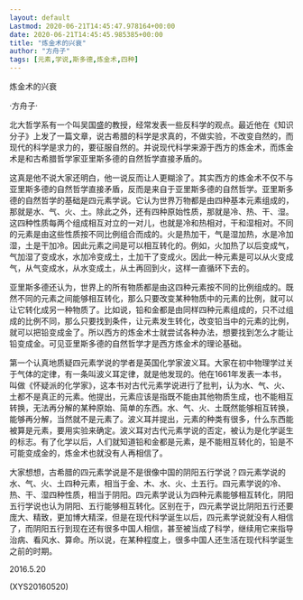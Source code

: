 ```yaml
---
layout: default
Lastmod: 2020-06-21T14:45:47.978164+00:00
date: 2020-06-21T14:45:45.985385+00:00
title: "炼金术的兴衰"
author: "方舟子"
tags: [元素,学说,斯多德,炼金术,四种]
---
```


炼金术的兴衰

·方舟子·

北大哲学系有一个叫吴国盛的教授，经常发表一些反科学的观点。最近他在《知识分子》上发了一篇文章，说古希腊的科学是求真的，不做实验，不改变自然的，而现代的科学是求力的，要征服自然的。并说现代科学来源于西方的炼金术，而炼金术是和古希腊哲学家亚里斯多德的自然哲学直接矛盾的。

这真是他不说大家还明白，他一说反而让人更糊涂了。其实西方的炼金术不仅不与亚里斯多德的自然哲学直接矛盾，反而是来自于亚里斯多德的自然哲学。亚里斯多德的自然哲学的基础是四元素学说。它认为世界万物都是由四种基本元素组成的，那就是水、气、火、土。除此之外，还有四种原始性质，那就是冷、热、干、湿。这四种性质每两个组成相互对立的一对儿，也就是冷和热相对，干和湿相对。不同的元素是由这些性质按不同比例组合而成的。火是热加干，气是湿加热，水是冷加湿，土是干加冷。因此元素之间是可以相互转化的。例如，火加热了以后变成气，气加湿了变成水，水加冷变成土，土加干了变成火。因此一种元素是可以从火变成气，从气变成水，从水变成土，从土再回到火，这样一直循环下去的。

亚里斯多德还认为，世界上的所有物质都是由这四种元素按不同的比例组成的。既然不同的元素之间能够相互转化，那么只要改变某种物质中的元素的比例，就可以让它转化成另一种物质了。比如说，铅和金都是由同样四种元素组成的，只不过组成的比例不同，那么只要找到条件，让元素发生转化，改变铅当中的元素的比例，就可以把铅变成金了。所以西方的炼金术士就尝试各种办法，想要找到怎么才能让铅变成金。可见亚里斯多德的自然哲学才是西方炼金术的理论基础。

第一个认真地质疑四元素学说的学者是英国化学家波义耳。大家在初中物理学过关于气体的定律，有一条叫波义耳定律，就是他发现的。他在1661年发表一本书，叫做《怀疑派的化学家》，这本书对古代元素学说进行了批判，认为水、气、火、土都不是真正的元素。他提出，元素应该是指既不能由其他物质生成，也不能相互转换，无法再分解的某种原始、简单的东西。水、气、火、土既然能够相互转换，能够再分解，当然就不是元素了。波义耳并提出，元素的种类有很多，什么东西能被算是元素，要用实验来确定。波义耳对古代元素学说的否定，被认为是化学诞生的标志。有了化学以后，人们就知道铅和金都是元素，是不能相互转化的，铅是不可能变成金的，炼金术也就没有人再相信了。

大家想想，古希腊的四元素学说是不是很像中国的阴阳五行学说？四元素学说的水、气、火、土四种元素，相当于金、木、水、火、土五行。四元素学说的冷、热、干、湿四种性质，相当于阴阳。四元素学说认为四种元素能够相互转化，阴阳五行学说也认为阴阳、五行能够相互转化。区别在于，四元素学说比阴阳五行还要庞大、精致，更加博大精深，但是在现代科学诞生以后，四元素学说就没有人相信了，而阴阳五行到现在还有很多中国人相信，甚至被当成了科学，继续用它来指导治病、看风水、算命。所以说，在某种程度上，很多中国人还生活在现代科学诞生之前的时期。

2016.5.20

(XYS20160520)

